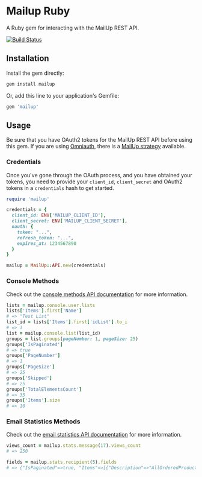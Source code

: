 # Mailup Ruby

A Ruby gem for interacting with the MailUp REST API.

[![Build Status](https://travis-ci.org/mailup/mailup-ruby.svg)](https://travis-ci.org/mailup/mailup-ruby)

## Installation

Install the gem directly:

```ruby
gem install mailup
```

Or, add this line to your application's Gemfile:

```ruby
gem 'mailup'
```

## Usage

Be sure that you have OAuth2 tokens for the MailUp REST API before using this gem. If you are using [Omniauth](https://github.com/intridea/omniauth), there is a [MailUp strategy](https://github.com/tatemae-consultancy/omniauth-mailup) available.

### Credentials

Once you've gone through the OAuth process, and you have obtained your tokens, you need to provide your `client_id`, `client_secret` and OAuth2 tokens in a `credentials` hash to get started.

```ruby
require 'mailup'

credentials = {
  client_id: ENV['MAILUP_CLIENT_ID'],
  client_secret: ENV['MAILUP_CLIENT_SECRET'],
  oauth: {
    token: "...",
    refresh_token: "...",
    expires_at: 1234567890
  }
}

mailup = MailUp::API.new(credentials)
```

### Console Methods

Check out the [console methods API documentation](http://help.mailup.com/display/mailupapi/Console+methods+v1.1) for more information.

```ruby
lists = mailup.console.user.lists
lists['Items'].first['Name']
# => "Test List"
list_id = lists['Items'].first['idList'].to_i
# => 1
list = mailup.console.list(list_id)
groups = list.groups(pageNumber: 1, pageSize: 25)
groups['IsPaginated']
# => true
groups['PageNumber']
# => 1
groups['PageSize']
# => 25
groups['Skipped']
# => 25
groups['TotalElementsCount']
# => 35
groups['Items'].size
# => 10
```

### Email Statistics Methods

Check out the [email statistics API documentation](http://help.mailup.com/display/mailupapi/Email+statistics+methods+v1.1) for more information.

```ruby
views_count = mailup.stats.message(17).views_count
# => 250

fields = mailup.stats.recipient(5).fields
# => {"IsPaginated"=>true, "Items"=>[{"Description"=>"AllOrderedProductIDs", "Id"=>26}, ...], ...}
```
